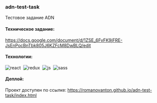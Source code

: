 ### adn-test-task

Тестовое задание ADN

#### Техническое задание:

https://docs.google.com/document/d/1ZSE_6FvFK9jFRE-JsEnPocBnTbk805J6KZFcM8DwBLQ/edit

#### Технологии:

<img alt="react" src="https://img.shields.io/badge/react-61DAFB.svg?&style=flat-square&logo=react&logoColor=fff" />&nbsp;
<img alt="redux" src="https://img.shields.io/badge/redux-BA55D3.svg?&style=flat-square&logo=redux&logoColor=fff" />&nbsp;
<img alt="js" src="https://img.shields.io/badge/javascript-0079c9.svg?&style=flat-square&logo=javascript&logoColor=fff" />&nbsp;
<img alt="sass" src="https://img.shields.io/badge/sass-cf649a.svg?&style=flat-square&logo=sass&logoColor=fff" />&nbsp;

#### Деплой:

Проект доступен по ссылке: https://romanovanton.github.io/adn-test-task/index.html
